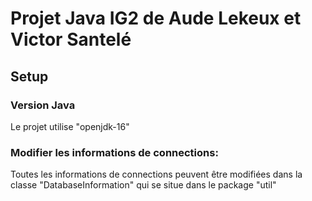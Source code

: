 # Projet Java IG2 de Aude Lekeux et Victor Santelé
## Setup
### Version Java
Le projet utilise "openjdk-16"

### Modifier les informations de connections:
Toutes les informations de connections peuvent être modifiées dans la classe "DatabaseInformation" qui se situe
dans le package "util"
